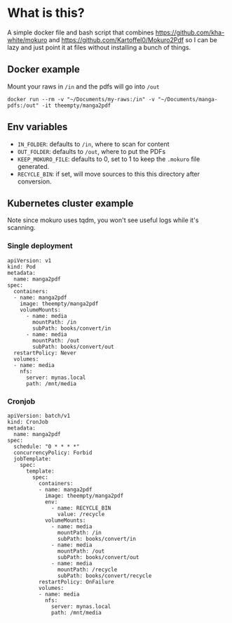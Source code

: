 # What is this?

A simple docker file and bash script that combines https://github.com/kha-white/mokuro and https://github.com/Kartoffel0/Mokuro2Pdf so I can be lazy and just point it at files without installing a bunch of things.

## Docker example

Mount your raws in `/in` and the pdfs will go into `/out`

`docker run --rm -v "~/Documents/my-raws:/in" -v "~/Documents/manga-pdfs:/out" -it theempty/manga2pdf`

## Env variables

* `IN_FOLDER`: defaults to `/in`, where to scan for content
* `OUT_FOLDER`: defaults to `/out`, where to put the PDFs
* `KEEP_MOKURO_FILE`: defaults to 0, set to 1 to keep the `.mokuro` file generated.
* `RECYCLE_BIN`: if set, will move sources to this this directory after conversion.

## Kubernetes cluster example

Note since mokuro uses tqdm, you won't see useful logs while it's scanning.

### Single deployment

```
apiVersion: v1
kind: Pod
metadata:
  name: manga2pdf
spec:
  containers:
  - name: manga2pdf
    image: theempty/manga2pdf
    volumeMounts:
      - name: media
        mountPath: /in
        subPath: books/convert/in
      - name: media
        mountPath: /out
        subPath: books/convert/out
  restartPolicy: Never
  volumes:
  - name: media
    nfs:
      server: mynas.local
      path: /mnt/media
```

### Cronjob

```
apiVersion: batch/v1
kind: CronJob
metadata:
  name: manga2pdf
spec:
  schedule: "0 * * * *"
  concurrencyPolicy: Forbid
  jobTemplate:
    spec:
      template:
        spec:
          containers:
          - name: manga2pdf
            image: theempty/manga2pdf
            env:
              - name: RECYCLE_BIN
                value: /recycle
            volumeMounts:
              - name: media
                mountPath: /in
                subPath: books/convert/in
              - name: media
                mountPath: /out
                subPath: books/convert/out
              - name: media
                mountPath: /recycle
                subPath: books/convert/recycle
          restartPolicy: OnFailure
          volumes:
          - name: media
            nfs:
              server: mynas.local
              path: /mnt/media
```
